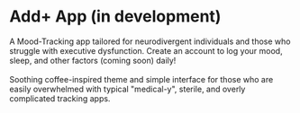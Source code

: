 # Add+ App (in development)
A Mood-Tracking app tailored for neurodivergent individuals and those who struggle with executive dysfunction.
Create an account to log your mood, sleep, and other factors (coming soon) daily!
<br></br>
Soothing coffee-inspired theme and simple interface for those who are easily overwhelmed with typical "medical-y", sterile, and overly complicated tracking apps.
